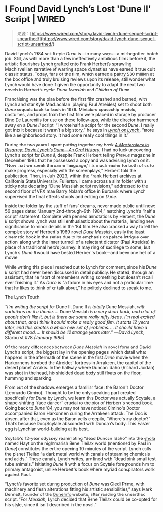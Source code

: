 <!--yml
category: 未分类
date: 2024-05-27 14:45:17
-->

# I Found David Lynch’s Lost 'Dune II' Script | WIRED

> 来源：[https://www.wired.com/story/david-lynch-dune-sequel-script-unearthed/](https://www.wired.com/story/david-lynch-dune-sequel-script-unearthed/)

David Lynch’s 1984 sci-fi epic *Dune* is—in many ways—a misbegotten botch job. Still, as with more than a few ineffectively ambitious films before it, the artistic flourishes Lynch grafted onto Frank Herbert’s sprawling Machiavellian narrative of warring space dynasties have earned it true cult classic status. Today, fans of the film, which earned a paltry $30 million at the box office and truly bruising reviews upon its release, still wonder what Lynch would have done if given the opportunity to adapt the next two novels in Herbert’s cycle: *Dune Messiah* and *Children of Dune*.

Franchising was the plan before the first film crashed and burned, with Lynch and star Kyle MacLachlan (playing Paul Atreides) set to shoot both *Dune* sequels back-to-back in 1986\. Miniature spaceship models, costumes, and props from the first film were placed in storage by producer Dino De Laurentiis for use on these follow-ups, while the director hammered away on a *Dune II* script. “I wrote half a script for the second *Dune*. I really got into it because it wasn’t a big story,” he says in [*Lynch on Lynch*](https://www.goodreads.com/book/show/80195.Lynch_on_Lynch), “more like a neighborhood story. It had some really cool things in it.”

During the two years I spent putting together my book [*A Masterpiece in Disarray: David Lynch’s Dune—An Oral History*](https://www.wired.com/story/masterpiece-in-disarray-david-lynchs-dune-an-oral-history-excerpt/), I had no luck uncovering Lynch's script for *Dune II*, despite Frank Herbert telling *Prevue* magazine in December 1984 that he possessed a copy and was advising Lynch on it. “Now that we speak the same ‘language,’ it’s much easier for both of us to make progress, especially with the screenplays,” Herbert told the publication. Then, in July 2023, within the Frank Herbert archives at California State University, Fullerton, I came across a slim folder with a sticky note declaring “Dune Messiah script revisions,” addressed to the second floor of VFX man Barry Nolan’s office in Burbank where Lynch supervised the final effects shoots and editing on *Dune*.

Inside the folder lay the stuff of fans’ dreams, never made public until now: 56 pages dated “January 2nd-through-9th, 1984,” matching Lynch’s “half a script” statement. Complete with penned annotations by Herbert, the *Dune II* script shows Lynch was still enthusiastic about the material, lending new significance to minor details in the ’84 film. He also cracked a way to tell the complex story of Herbert's 1969 novel *Dune Messiah*, easily the least cinematic book in the series due to its emphasis on palace intrigue over action, along with the inner turmoil of a reluctant dictator (Paul Atreides) in place of a traditional hero’s journey. It may ring of sacrilege to some, but Lynch's *Dune II* would have bested Herbert's book—and been one hell of a movie.

While writing this piece I reached out to Lynch for comment, since his *Dune II* script had never been discussed in detail publicly. He stated, through an assistant, that he “sort of remembers writing something but doesn’t recall ever finishing it.” As *Dune* is “a failure in his eyes and not a particular time that he likes to think of or talk about,” he politely declined to speak to me.

The Lynch Touch

*“I’m writing the script for* Dune II. Dune II *is totally* Dune Messiah, *with variations on the theme. ...* Dune Messiah *is a very short book, and a lot of people don’t like it, but in there are some really nifty ideas. I’m real excited about that, and I think it could make a really good film. It starts 12 years later, and this creates a whole new set of problems. ... It should have a different mood. … It should be 12 strange years later.” —David Lynch,* Starburst #78 *(January 1985)*

Of the many differences between *Dune Messiah* in novel form and David Lynch's script, the biggest lay in the opening pages, which detail what happens in the aftermath of the scene in the first *Dune* movie when the Harkonnens bombed the Atreides’ fortress in Arrakeen, the capitol of the desert planet Arrakis. In the hallway where Duncan Idaho (Richard Jordan) was shot in the head, his shielded dead body still floats on the floor, humming and sparking.

From out of the shadows emerges a familiar face: the Baron's Doctor (Leonardo Cimino). Thought to be the only speaking part created specifically for *Dune* by Lynch, we learn this Doctor was actually Scytale, a shape-shifting “face dancer” crucial to the plot of Herbert's second book. Going back to *Dune* ’84, you may not have noticed Cimino's Doctor accompanied Baron Harkonnen during the Arrakeen attack. The Doc is absent after that, even as the Baron yells creepily, “Where's my doctor?” That’s because Doc/Scytale absconded with Duncan’s body. This Easter egg is Lynchian world-building at its best.

Scytale's 12-year odyssey reanimating “dead Duncan Idaho” into the [ghola](https://dune.fandom.com/wiki/Ghola) named Hayt on the nightmarish Bene Tleilax world (mentioned by Paul in *Dune*) constitutes the entire opening 10 minutes of the script. Lynch calls the planet Tleilax “a dark metal world with canals of steaming chemicals and acids.” Those canals, Lynch writes, are lined with “dead pink small test tube animals.” Initiating *Dune II* with a focus on Scytale foregrounds him to primary antagonist, unlike Herbert's book where myriad conspirators work against Paul.

“Lynch’s favorite set during production of *Dune* was Giedi Prime, with machinery and flesh alterations fitting his artistic sensibilities,” says Mark Bennett, founder of the [DuneInfo](https://www.duneinfo.com/) website, after reading the unearthed script. “For *Messiah,* Lynch decided that Bene Tleilax could be co-opted for his style, since it isn’t described in the novel.”